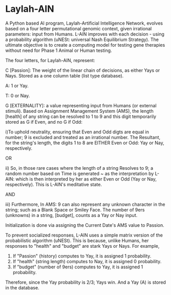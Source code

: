 # Laylah-AIN
A Python based AI program, Laylah-Artificial Intelligence Network, evolves based on a four letter permutational genomic context, given irrational parameters: input from Humans. L-AIN improves with each decision - using a probability algorithm (uNESt: universal Nash Equilibrium Strategy). The ultimate objective is to create a computing model for testing gene therapies without need for Phase 1 Animal or Human testing.

The four letters, for Laylah-AIN, represent:

C [Passion]: The weight of the linear chain of decisions, as either Yays or Nays. Stored as a one column table (list type database).

A: 1 or Yay. 

T: 0 or Nay.

G [EXTERNALITY]: a value representing input from Humans (or external stimuli). Based on Assignment Management System (AMS), the length [health] of any string can be resolved to 1 to 9 and this digit temporarily stored as G if Even, and no G if Odd:

i)To uphold neutrality, ensuring that Even and Odd digts are equal in number; 9 is excluded and treated as an irrational number. The Resultant, for the string's length, the digits 1 to 8 are EITHER Even or Odd: Yay or Nay, respectively. 

OR

ii) So, in those rare cases where the length of a string Resolves to 9; a random number based on Time is generated ~ as the interpretation by L-AIN: which is then interpreted by her as either Even or Odd (Yay or Nay, respectively). This is L-AIN's meditative state.

AND

iii) Furthermore, In AMS: 9 can also represent any unknown character in the string; such as a Blank Space or Smiley Face. The number of 9ers (unknowns) in a string, [budget], counts as a Yay or Nay input.

Initialization is done via assigning the Current Date's AMS value to Passion.

To prevent socialized responses, L-AIN uses a simple matrix version of the probabilistic algorithm (uNESt). This is because, unlike Humans, her responses to "health" and "budget" are stark Yays or Nays. For example,

1. If "Passion" (history) computes to Yay, it is assigned 1 probability.
2. If "health" (string length) computes to Nay, it is assigned 0 probability.
3. If "budget" (number of 9ers) computes to Yay, it is assigned 1 probability.

Therefore, since the Yay probability is 2/3; Yays win. And a Yay (A) is stored in the database.



 
